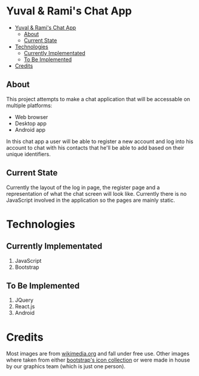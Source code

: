 # Yuval & Rami's Chat App

- [Yuval \& Rami's Chat App](#yuval--ramis-chat-app)
	- [About](#about)
	- [Current State](#current-state)
- [Technologies](#technologies)
	- [Currently Implementated](#currently-implementated)
	- [To Be Implemented](#to-be-implemented)
- [Credits](#credits)

## About
This project attempts to make a chat application that will be accessable on multiple platforms:

* Web browser
* Desktop app
* Android app

In this chat app a user will be able to register a new account and log into his account to chat with his contacts that he'll be able to add based on their unique identifiers.

## Current State
Currently the layout of the log in page, the register page and a representation of what the chat screen will look like. Currently there is no JavaScript involved in the application so the pages are mainly static.

# Technologies
## Currently Implementated
1. JavaScript
2. Bootstrap

## To Be Implemented
1. JQuery
2. React.js
3. Android

# Credits
Most images are from [wikimedia.org](https://commons.wikimedia.org) and fall under free use.
Other images where taken from either [bootstrap's icon collection](https://icons.getbootstrap.com/) or were made in house by our graphics team (which is just one person).
